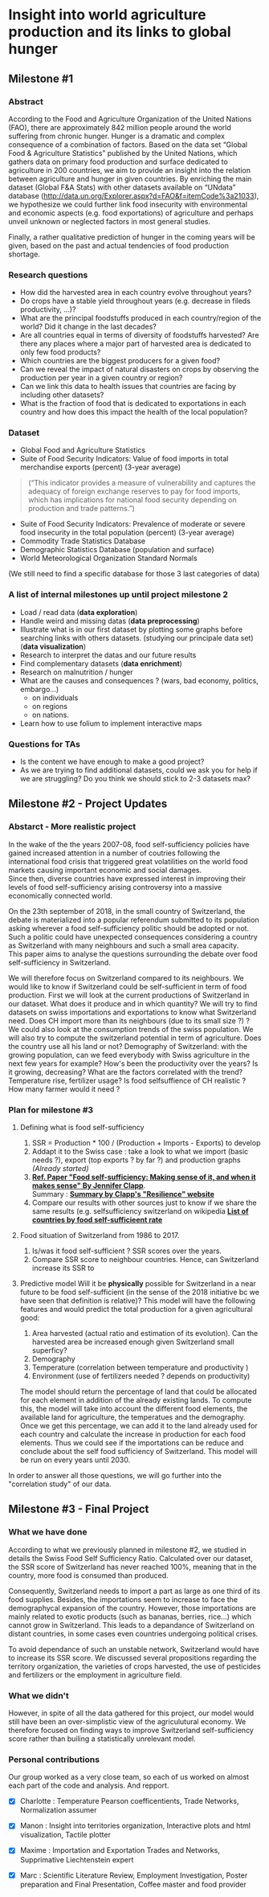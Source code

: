 # Insight into world agriculture production and its links to global hunger
 
## Milestone #1

### Abstract
According to the Food and Agriculture Organization of the United Nations (FAO), there are approximately 842 million people around the world suffering from chronic hunger. Hunger is a dramatic and complex consequence of a combination of factors. 
Based on the data set “Global Food & Agriculture Statistics” published by the United Nations, which gathers data on primary food production and surface dedicated to agriculture in 200 countries, we aim to provide an insight into the relation between agriculture and hunger in given countries. By enriching the main dataset (Global F&A Stats) with other datasets available on “UNdata” database (http://data.un.org/Explorer.aspx?d=FAO&f=itemCode%3a21033), we hypothesize we could further link food insecurity with environmental and economic aspects (e.g. food exportations) of agriculture and perhaps unveil unknown or neglected factors in most general studies. 

Finally, a rather qualitative prediction of hunger in the coming years will be given, based on the past and actual tendencies of food production shortage. 

### Research questions
* How did the harvested area in each country evolve throughout years?
* Do crops have a stable yield throughout years (e.g. decrease in fileds productivity, …)?
* What are the principal foodstuffs produced in each country/region of the world? Did it change in the last decades?
* Are all countries equal in terms of diversity of foodstuffs harvested? Are there any places where a major part of harvested area is dedicated to only few food products? 
* Which countries are the biggest producers for a given food?
* Can we reveal the impact of natural disasters on crops by observing the production per year in a given country or region?
* Can we link this data to health issues that countries are facing by including other datasets?
* What is the fraction of food that is dedicated to exportations in each country and how does this impact the health of the local population?

### Dataset
* Global Food and Agriculture Statistics
* Suite of Food Security Indicators: Value of food imports in total merchandise exports (percent) (3-year average) 
>(“This indicator provides a measure of vulnerability and captures the adequacy of foreign exchange reserves to pay for food imports, which has implications for national food security depending on production and trade patterns.”)
* Suite of Food Security Indicators: Prevalence of moderate or severe food insecurity in the total population (percent) (3-year average)
* Commodity Trade Statistics Database
* Demographic Statistics Database (population and surface)
* World Meteorological Organization Standard Normals

(We still need to find a specific  database for those 3 last categories of data)

### A list of internal milestones up until project milestone 2
* Load / read data (**data exploration**)
* Handle weird and missing datas (**data preprocessing**)
* Illustrate what is in our first dataset by plotting some graphs before searching links with others datasets. (studying our principale data set) (**data visualization**)
* Research to interpret the datas and our future results
* Find complementary datasets (**data enrichment**)
* Research on malnutrition / hunger 
* What are the causes and consequences ? (wars, bad economy, politics, embargo...)
  * on individuals
  * on regions
  * on nations.
* Learn how to use folium to implement interactive maps 

### Questions for TAs
* Is the content we have enough to make a good project?
* As we are trying to find additional datasets, could we ask you for help if we are struggling? Do you think we should stick to 2-3 datasets max?

## Milestone #2 - Project Updates

### Abstarct - More realistic project 

In the wake of the the years 2007-08, food self-sufficiency policies have gained increased attention in a number of coutries following the international food crisis that triggered great volatilities on the world food markets causing important economic and social damages. <br>
Since then, diverse countries have expressed interest in improving their levels of food self-sufficiency arising controversy into a massive economically connected world.

On the 23th september of 2018, in the small country of Switzerland, the debate is materialized into a popular referendum submitted to its population asking wherever a food self-sufficiency politic should be adopted or not. Such a politic could have unexpected consequences considering a country as Switzerland with many neighbours and such a small area capacity. <br>
This paper aims to analyse the questions surrounding the debate over food self-sufficiency in Switzerland. 

We will therefore focus on Switzerland compared to its neighbours. We would like to know if Switzerland could be self-sufficient in term of food production.
First we will look at the current productions of Switzerland in our dataset. What does it produce and in which quantity?
We will try to find datasets on swiss importations and exportations to know what Switzerland need. Does CH import more than its neighbours (due to its small size ?) ? We could also look at the consumption trends of the swiss population.
We will also try to compute the switzerland potential in term of agriculture. Does the country use all his land or not? Demography of Switzerland: with the growing population, can we feed everybody with Swiss agriculture in the next few years for example?
How's been the productivity over the years? Is it growing, decreasing? What are the factors correlated with the trend? Temperature rise, fertilizer usage?
Is food selfsuffience of CH realistic ? How many farmer would it need ? 

### Plan for milestone #3

1. Defining what is food self-sufficiency
    1.  SSR = Production * 100 / (Production + Imports - Exports) to develop
    2. Addapt it to the Swiss case : take a look to what we import (basic needs ?), export (top exports ? by far ?) and production graphs *(Already started)*
    3. __[Ref. Paper "Food self-sufficiency: Making sense of it, and when it makes sense" By Jennifer Clapp](https://www.sciencedirect.com/science/article/pii/S0306919216305851#b0240)__. <br> Summary : __[Summary by Clapp's "Resilience" website](https://www.resilience.org/stories/2018-03-13/food-self-sufficiency-does-it-make-sense/)__
    4. Compare our results with other sources just to know if we share the same results (e.g. selfsufficiency switzerland on wikipedia __[List of countries by food self-sufficieent rate](https://en.wikipedia.org/wiki/List_of_countries_by_food_self-sufficiency_rate)__

    
2. Food situation of Switzerland from 1986 to 2017.
    1. Is/was it food self-sufficient ? SSR scores over the years.
    2. Compare SSR score to neighbour countries. Hence, can Switzerland increase its SSR to 

    
3. Predictive model
Will it be **physically** possible for Switzerland in a near future to be food self-sufficient (in the sense of the 2018 initiative bc we have seen that definition is relative)? 
This model will have the following features and would predict the total production for a given agricultural good:
    1. Area harvested (actual ratio and estimation of its evolution). Can the harvested area be increased enough given Switzerland small  superficy?
    2. Demography
    3. Temperature (correlation between temperature and productivity )
    4. Environment (use of fertilizers needed ? depends on productivity)
    
    The model should return the percentage of land that could be allocated for each element in addition of the already existing lands. To compute this, the model will take into account the different food elements, the available land for agriculture, the temperatues and the demography. <br> Once we get this percentage, we can add it to the land already used for each country and calculate the increase in production for each food elements. Thus we could see if the importations can be reduce and conclude about the self food sufficiency of Switzerland. This model will be run on every years until 2030. 

In order to answer all those questions, we will go further into the "correlation study" of our data.

## Milestone #3 - Final Project

### What we have done
According to what we  previously planned in milestone #2, we studied in details the Swiss Food Self Sufficiency Ratio. 
Calculated over our dataset, the SSR score of Switzerland has never reached 100%, meaning that in the country, more food is consumed than produced. 

Consequently, Switzerland needs to import a part as large as one third of its food supplies. Besides, the importations seem to increase to face the demographycal expansion of the country. However, those importations are mainly related to exotic products (such as bananas, berries, rice...) which cannot grow in Switzerland. This leads to a depandance of Switzerland on distant countries, in some cases even countries undergoing political crises. 

To avoid dependance of such an unstable network, Switzerland would have to increase its SSR score. We discussed several propositions regarding the territory organization, the varieties of crops harvested, the use of pesticides and fertilizers or the employment in agriculture field. 

### What we didn't
However, in spite of all the data gathered for this project, our model would still have been an over-simplistic view of the agriculutural economy. We therefore focused on finding ways to improve Switzerland self-sufficiency score rather than builing a statistically unrelevant model.

### Personal contributions
Our group worked as a very close team, so each of us worked on almost each part of the code and analysis. And repport.

- [x] Charlotte : Temperature Pearson coefficentients, Trade Networks, Normalization assumer

- [x] Manon : Insight into territories organization, Interactive plots and html visualization, Tactile plotter

- [x] Maxime : Importation and Exportation Trades and Networks, Supprimative Liechtenstein expert

- [x] Marc : Scientific Literature Review, Employment Investigation, Poster preparation and Final Presentation, Coffee master and food provider

